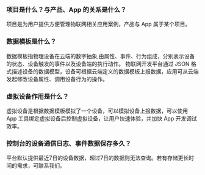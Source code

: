 ### 项目是什么？与产品、App 的关系是什么？
项目是为用户提供方便管理物联网相关应用案例，产品与 App 属于某个项目。


### 数据模板是什么？
数据模板指物理设备在云端的数字抽象,由属性、事件、行为组成，分别表示设备的状态、设备触发的事件以及设备端的执行动作。
物联网开发平台通过 JSON 格式描述设备的数据模型，设备可根据云端定义的数据模板上报数据，应用可从云端发起修改设备属性、调用设备行为的操作。

### 虚拟设备作用是什么？
虚拟设备是根据数据模板模拟了一个设备，可以模拟设备上报数据，可以使用 App 工具绑定虚拟设备后控制虚拟设备，让用户快速体验，并加快 App 开发调试效率。

### 控制台的设备通信日志、事件数据保存多久？
平台默认提供最近7日的设备数据，超过7日的数据则无法查询。若有存储更长时间的需求，可联系我们。



